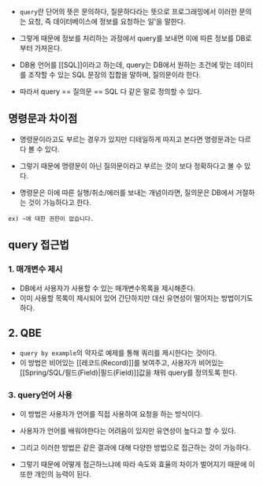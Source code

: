 - `query`란 단어의 뜻은 문의하다, 질문하다라는 뜻으로 프로그래밍에서 이러한 문의는 요청, 즉 데이터베이스에 정보를 요청하는 일'을 말한다.

- 그렇게 때문에 정보를 처리하는 과정에서 query를 보내면 이에 따른 정보를 DB로부터 가져온다.

- DB용 언어를 [[SQL]]이라고 하는데, query는 DB에서 원하는 조건에 맞는 데이터를 조작할 수 있는 SQL 문장의 집합을 말하며, 질의문이라 한다.

- 따라서 query == 질의문 == SQL 다 같은 말로 정의할 수 있다.
## 명령문과 차이점

- 명령문이라고도 부르는 경우가 있지만 디테일하게 따지고 본다면 명령문과는 다르다 볼 수 있다. 
- 그렇기 때문에 명령문이 아닌 질의문이라고 부르는 것이 보다 정확하다고 볼 수 있다.

- 명령문은 이에 따른 실행/취소/에러를 보내는 개념이라면, 질의문은 DB에서 거절하는 것이 가능하다고 한다.

```
ex) ~에 대한 권한이 없습니다.
```

## query 접근법

### 1. 매개변수 제시

- DB에서 사용자가 사용할 수 있는 매개변수목록을 제시해준다.  
- 이미 사용할 목록이 제시되어 있어 간단하지만 대신 유연성이 떨어지는 방법이기도 하다.

## 2. QBE

- `query by example`의 약자로 예제를 통해 쿼리를 제시한다는 것이다. 
- 이 방법은 비어있는 [[레코드(Record)]]를 보여주고, 사용자가 비어있는 [[Spring/SQL/필드(Field)|필드(Field)]]값을 채워 query를 정의토록 한다.

### 3. query언어 사용

- 이 방법은 사용자가 언어를 직접 사용하여 요청을 하는 방식이다. 
- 사용자가 언어를 배워야한다는 어려움이 있지만 유연성이 높다고 할 수 있다.

- 그리고 이러한 방법은 같은 결과에 대해 다양한 방법으로 접근하는 것이 가능하다.  
- 그렇기 때문에 어떻게 접근하느냐에 따라 속도와 효율의 차이가 벌어지기 때문에 이 또한 개인의 능력이 된다.

